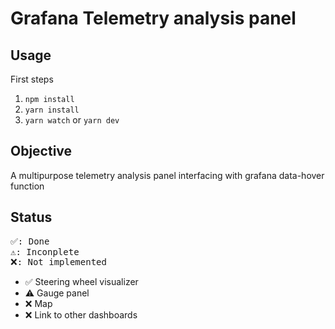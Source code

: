 # Grafana Telemetry analysis panel

## Usage

First steps

1. `npm install`
1. `yarn install`
1. `yarn watch` or `yarn dev`


## Objective

A multipurpose telemetry analysis panel interfacing with grafana data-hover function

## Status

<pre>
✅: Done
⚠️: Inconplete
❌: Not implemented
</pre>

- ✅ Steering wheel visualizer
- ⚠️ Gauge panel
- ❌ Map
- ❌ Link to other dashboards